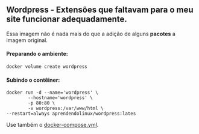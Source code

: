 ﻿## Wordpress - Extensões que faltavam para o meu site funcionar adequadamente.

Essa imagem não é nada mais do que a adição de alguns **pacotes** a imagem original.

#### Preparando o ambiente:

    docker volume create wordpress

#### Subindo o contêiner:

    docker run -d --name='wordpress' \
    		--hostname='wordpress' \
    		-p 80:80 \
    		-v wordpress:/var/www/html \
    --restart=always aprendendolinux/wordpress:lates

Use também o [docker-compose.yml](https://github.com/AprendendoLinux/wordpress/blob/master/docker-compose.yml).
